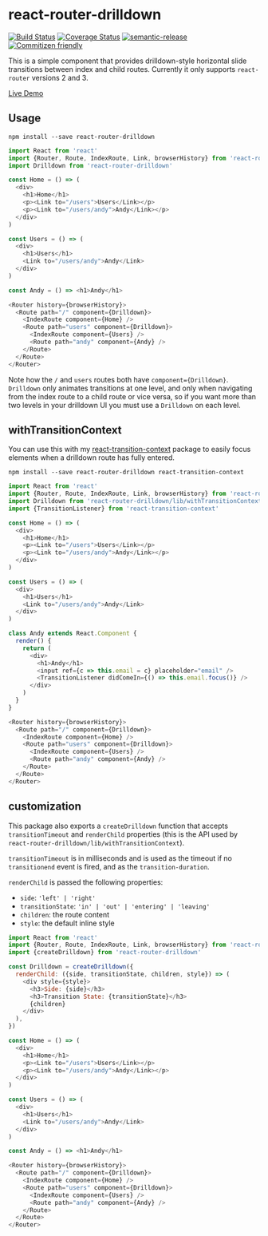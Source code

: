 # react-router-drilldown

[![Build Status](https://travis-ci.org/jcoreio/react-router-drilldown.svg?branch=master)](https://travis-ci.org/jcoreio/react-router-drilldown)
[![Coverage Status](https://coveralls.io/repos/github/jcoreio/react-router-drilldown/badge.svg?branch=master)](https://coveralls.io/github/jcoreio/react-router-drilldown?branch=master)
[![semantic-release](https://img.shields.io/badge/%20%20%F0%9F%93%A6%F0%9F%9A%80-semantic--release-e10079.svg)](https://github.com/semantic-release/semantic-release)
[![Commitizen friendly](https://img.shields.io/badge/commitizen-friendly-brightgreen.svg)](http://commitizen.github.io/cz-cli/)

This is a simple component that provides drilldown-style horizontal slide transitions between index and child routes.
Currently it only supports `react-router` versions 2 and 3.

[Live Demo](http://jcoreio.github.io/react-router-drilldown)

## Usage
```
npm install --save react-router-drilldown
```

```js
import React from 'react'
import {Router, Route, IndexRoute, Link, browserHistory} from 'react-router'
import Drilldown from 'react-router-drilldown'

const Home = () => (
  <div>
    <h1>Home</h1>
    <p><Link to="/users">Users</Link></p>
    <p><Link to="/users/andy">Andy</Link></p>
  </div>
)

const Users = () => (
  <div>
    <h1>Users</h1>
    <Link to="/users/andy">Andy</Link>
  </div>
)

const Andy = () => <h1>Andy</h1>

<Router history={browserHistory}>
  <Route path="/" component={Drilldown}>
    <IndexRoute component={Home} />
    <Route path="users" component={Drilldown}>
      <IndexRoute component={Users} />
      <Route path="andy" component={Andy} />
    </Route>
  </Route>
</Router>
```

Note how the `/` and `users` routes both have `component={Drilldown}`.  `Drilldown` only animates transitions at one
level, and only when navigating from the index route to a child route or vice versa, so if you want more than two levels
in your drilldown UI you must use a `Drilldown` on each level.

## withTransitionContext
You can use this with my [react-transition-context](https://github.com/jedwards1211/react-transition-context) package
to easily focus elements when a drilldown route has fully entered.
```
npm install --save react-router-drilldown react-transition-context
```

```js
import React from 'react'
import {Router, Route, IndexRoute, Link, browserHistory} from 'react-router'
import Drilldown from 'react-router-drilldown/lib/withTransitionContext'
import {TransitionListener} from 'react-transition-context'

const Home = () => (
  <div>
    <h1>Home</h1>
    <p><Link to="/users">Users</Link></p>
    <p><Link to="/users/andy">Andy</Link></p>
  </div>
)

const Users = () => (
  <div>
    <h1>Users</h1>
    <Link to="/users/andy">Andy</Link>
  </div>
)

class Andy extends React.Component {
  render() {
    return (
      <div>
        <h1>Andy</h1>
        <input ref={c => this.email = c} placeholder="email" />
        <TransitionListener didComeIn={() => this.email.focus()} />
      </div>
    )
  }
}

<Router history={browserHistory}>
  <Route path="/" component={Drilldown}>
    <IndexRoute component={Home} />
    <Route path="users" component={Drilldown}>
      <IndexRoute component={Users} />
      <Route path="andy" component={Andy} />
    </Route>
  </Route>
</Router>
```

## customization
This package also exports a `createDrilldown` function that accepts `transitionTimeout` and `renderChild` properties
(this is the API used by `react-router-drilldown/lib/withTransitionContext`).

`transitionTimeout` is in milliseconds and is used as the timeout if no `transitionend` event is fired, and as the
`transition-duration`.

`renderChild` is passed the following properties:
* `side`: `'left' | 'right'`
* `transitionState`: `'in' | 'out' | 'entering' | 'leaving'`
* `children`: the route content
* `style`: the default inline style

```js
import React from 'react'
import {Router, Route, IndexRoute, Link, browserHistory} from 'react-router'
import {createDrilldown} from 'react-router-drilldown'

const Drilldown = createDrilldown({
  renderChild: ({side, transitionState, children, style}) => (
    <div style={style}>
      <h3>Side: {side}</h3>
      <h3>Transition State: {transitionState}</h3>
      {children}
    </div>
  ),
})

const Home = () => (
  <div>
    <h1>Home</h1>
    <p><Link to="/users">Users</Link></p>
    <p><Link to="/users/andy">Andy</Link></p>
  </div>
)

const Users = () => (
  <div>
    <h1>Users</h1>
    <Link to="/users/andy">Andy</Link>
  </div>
)

const Andy = () => <h1>Andy</h1>

<Router history={browserHistory}>
  <Route path="/" component={Drilldown}>
    <IndexRoute component={Home} />
    <Route path="users" component={Drilldown}>
      <IndexRoute component={Users} />
      <Route path="andy" component={Andy} />
    </Route>
  </Route>
</Router>
```

